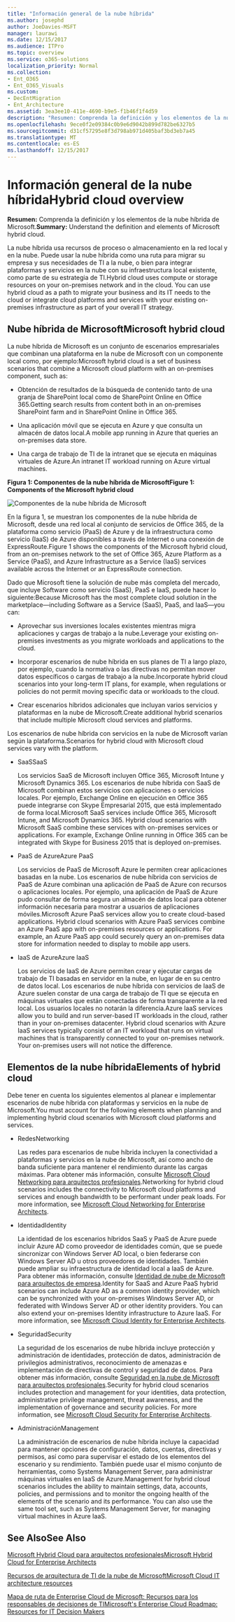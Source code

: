 ```yaml
---
title: "Información general de la nube híbrida"
ms.author: josephd
author: JoeDavies-MSFT
manager: laurawi
ms.date: 12/15/2017
ms.audience: ITPro
ms.topic: overview
ms.service: o365-solutions
localization_priority: Normal
ms.collection:
- Ent_O365
- Ent_O365_Visuals
ms.custom:
- DecEntMigration
- Ent_Architecture
ms.assetid: 3ea3ee10-411e-4690-b9e5-f1b46f1f4d59
description: "Resumen: Comprenda la definición y los elementos de la nube híbrida de Microsoft."
ms.openlocfilehash: 9ece0f2e09384c0b9e6d9042b899d782be6327b5
ms.sourcegitcommit: d31cf57295e8f3d798ab971d405baf3bd3eb7a45
ms.translationtype: MT
ms.contentlocale: es-ES
ms.lasthandoff: 12/15/2017
---
```

# <a name="hybrid-cloud-overview"></a><span data-ttu-id="57e34-103">Información general de la nube híbrida</span><span class="sxs-lookup"><span data-stu-id="57e34-103">Hybrid cloud overview</span></span>

 <span data-ttu-id="57e34-104">**Resumen:** Comprenda la definición y los elementos de la nube híbrida de Microsoft.</span><span class="sxs-lookup"><span data-stu-id="57e34-104">**Summary:** Understand the definition and elements of Microsoft hybrid cloud.</span></span>
  
<span data-ttu-id="57e34-p101">La nube híbrida usa recursos de proceso o almacenamiento en la red local y en la nube. Puede usar la nube híbrida como una ruta para migrar su empresa y sus necesidades de TI a la nube, o bien para integrar plataformas y servicios en la nube con su infraestructura local existente, como parte de su estrategia de TI.</span><span class="sxs-lookup"><span data-stu-id="57e34-p101">Hybrid cloud uses compute or storage resources on your on-premises network and in the cloud. You can use hybrid cloud as a path to migrate your business and its IT needs to the cloud or integrate cloud platforms and services with your existing on-premises infrastructure as part of your overall IT strategy.</span></span>
  
## <a name="microsoft-hybrid-cloud"></a><span data-ttu-id="57e34-107">Nube híbrida de Microsoft</span><span class="sxs-lookup"><span data-stu-id="57e34-107">Microsoft hybrid cloud</span></span>

<span data-ttu-id="57e34-108">La nube híbrida de Microsoft es un conjunto de escenarios empresariales que combinan una plataforma en la nube de Microsoft con un componente local como, por ejemplo:</span><span class="sxs-lookup"><span data-stu-id="57e34-108">Microsoft hybrid cloud is a set of business scenarios that combine a Microsoft cloud platform with an on-premises component, such as:</span></span> 
  
- <span data-ttu-id="57e34-109">Obtención de resultados de la búsqueda de contenido tanto de una granja de SharePoint local como de SharePoint Online en Office 365.</span><span class="sxs-lookup"><span data-stu-id="57e34-109">Getting search results from content both in an on-premises SharePoint farm and in SharePoint Online in Office 365.</span></span>
    
- <span data-ttu-id="57e34-110">Una aplicación móvil que se ejecuta en Azure y que consulta un almacén de datos local.</span><span class="sxs-lookup"><span data-stu-id="57e34-110">A mobile app running in Azure that queries an on-premises data store.</span></span>
    
- <span data-ttu-id="57e34-111">Una carga de trabajo de TI de la intranet que se ejecuta en máquinas virtuales de Azure.</span><span class="sxs-lookup"><span data-stu-id="57e34-111">An intranet IT workload running on Azure virtual machines.</span></span>
    
<span data-ttu-id="57e34-112">**Figura 1: Componentes de la nube híbrida de Microsoft**</span><span class="sxs-lookup"><span data-stu-id="57e34-112">**Figure 1: Components of the Microsoft hybrid cloud**</span></span>

![Componentes de la nube híbrida de Microsoft](images/Hybrid_Poster/MS_Hybrid_Cloud.png)
  
<span data-ttu-id="57e34-114">En la figura 1, se muestran los componentes de la nube híbrida de Microsoft, desde una red local al conjunto de servicios de Office 365, de la plataforma como servicio (PaaS) de Azure y de la infraestructura como servicio (IaaS) de Azure disponibles a través de Internet o una conexión de ExpressRoute.</span><span class="sxs-lookup"><span data-stu-id="57e34-114">Figure 1 shows the components of the Microsoft hybrid cloud, from an on-premises network to the set of Office 365, Azure Platform as a Service (PaaS), and Azure Infrastructure as a Service (IaaS) services available across the Internet or an ExpressRoute connection.</span></span>
  
<span data-ttu-id="57e34-115">Dado que Microsoft tiene la solución de nube más completa del mercado, que incluye Software como servicio (SaaS), PaaS e IaaS, puede hacer lo siguiente:</span><span class="sxs-lookup"><span data-stu-id="57e34-115">Because Microsoft has the most complete cloud solution in the marketplace—including Software as a Service (SaaS), PaaS, and IaaS—you can:</span></span>
  
- <span data-ttu-id="57e34-116">Aprovechar sus inversiones locales existentes mientras migra aplicaciones y cargas de trabajo a la nube.</span><span class="sxs-lookup"><span data-stu-id="57e34-116">Leverage your existing on-premises investments as you migrate workloads and applications to the cloud.</span></span>
    
- <span data-ttu-id="57e34-117">Incorporar escenarios de nube híbrida en sus planes de TI a largo plazo, por ejemplo, cuando la normativa o las directivas no permitan mover datos específicos o cargas de trabajo a la nube.</span><span class="sxs-lookup"><span data-stu-id="57e34-117">Incorporate hybrid cloud scenarios into your long-term IT plans, for example, when regulations or policies do not permit moving specific data or workloads to the cloud.</span></span>
    
- <span data-ttu-id="57e34-118">Crear escenarios híbridos adicionales que incluyan varios servicios y plataformas en la nube de Microsoft.</span><span class="sxs-lookup"><span data-stu-id="57e34-118">Create additional hybrid scenarios that include multiple Microsoft cloud services and platforms.</span></span>
    
<span data-ttu-id="57e34-119">Los escenarios de nube híbrida con servicios en la nube de Microsoft varían según la plataforma.</span><span class="sxs-lookup"><span data-stu-id="57e34-119">Scenarios for hybrid cloud with Microsoft cloud services vary with the platform.</span></span>
  
- <span data-ttu-id="57e34-120">SaaS</span><span class="sxs-lookup"><span data-stu-id="57e34-120">SaaS</span></span>
    
    <span data-ttu-id="57e34-p102">Los servicios SaaS de Microsoft incluyen Office 365, Microsoft Intune y Microsoft Dynamics 365. Los escenarios de nube híbrida con SaaS de Microsoft combinan estos servicios con aplicaciones o servicios locales. Por ejemplo, Exchange Online en ejecución en Office 365 puede integrarse con Skype Empresarial 2015, que está implementado de forma local.</span><span class="sxs-lookup"><span data-stu-id="57e34-p102">Microsoft SaaS services include Office 365, Microsoft Intune, and Microsoft Dynamics 365. Hybrid cloud scenarios with Microsoft SaaS combine these services with on-premises services or applications. For example, Exchange Online running in Office 365 can be integrated with Skype for Business 2015 that is deployed on-premises.</span></span>
    
- <span data-ttu-id="57e34-124">PaaS de Azure</span><span class="sxs-lookup"><span data-stu-id="57e34-124">Azure PaaS</span></span>
    
    <span data-ttu-id="57e34-p103">Los servicios de PaaS de Microsoft Azure le permiten crear aplicaciones basadas en la nube. Los escenarios de nube híbrida con servicios de PaaS de Azure combinan una aplicación de PaaS de Azure con recursos o aplicaciones locales. Por ejemplo, una aplicación de PaaS de Azure pudo consultar de forma segura un almacén de datos local para obtener información necesaria para mostrar a usuarios de aplicaciones móviles.</span><span class="sxs-lookup"><span data-stu-id="57e34-p103">Microsoft Azure PaaS services allow you to create cloud-based applications. Hybrid cloud scenarios with Azure PaaS services combine an Azure PaaS app with on-premises resources or applications. For example, an Azure PaaS app could securely query an on-premises data store for information needed to display to mobile app users.</span></span>
    
- <span data-ttu-id="57e34-128">IaaS de Azure</span><span class="sxs-lookup"><span data-stu-id="57e34-128">Azure IaaS</span></span>
    
    <span data-ttu-id="57e34-p104">Los servicios de IaaS de Azure permiten crear y ejecutar cargas de trabajo de TI basadas en servidor en la nube, en lugar de en su centro de datos local. Los escenarios de nube híbrida con servicios de IaaS de Azure suelen constar de una carga de trabajo de TI que se ejecuta en máquinas virtuales que están conectadas de forma transparente a la red local. Los usuarios locales no notarán la diferencia.</span><span class="sxs-lookup"><span data-stu-id="57e34-p104">Azure IaaS services allow you to build and run server-based IT workloads in the cloud, rather than in your on-premises datacenter. Hybrid cloud scenarios with Azure IaaS services typically consist of an IT workload that runs on virtual machines that is transparently connected to your on-premises network. Your on-premises users will not notice the difference.</span></span>
    
## <a name="elements-of-hybrid-cloud"></a><span data-ttu-id="57e34-132">Elementos de la nube híbrida</span><span class="sxs-lookup"><span data-stu-id="57e34-132">Elements of hybrid cloud</span></span>

<span data-ttu-id="57e34-133">Debe tener en cuenta los siguientes elementos al planear e implementar escenarios de nube híbrida con plataformas y servicios en la nube de Microsoft.</span><span class="sxs-lookup"><span data-stu-id="57e34-133">You must account for the following elements when planning and implementing hybrid cloud scenarios with Microsoft cloud platforms and services.</span></span>
  
- <span data-ttu-id="57e34-134">Redes</span><span class="sxs-lookup"><span data-stu-id="57e34-134">Networking</span></span>
    
    <span data-ttu-id="57e34-p105">Las redes para escenarios de nube híbrida incluyen la conectividad a plataformas y servicios en la nube de Microsoft, así como ancho de banda suficiente para mantener el rendimiento durante las cargas máximas. Para obtener más información, consulte [Microsoft Cloud Networking para arquitectos profesionales](microsoft-cloud-networking-for-enterprise-architects.md).</span><span class="sxs-lookup"><span data-stu-id="57e34-p105">Networking for hybrid cloud scenarios includes the connectivity to Microsoft cloud platforms and services and enough bandwidth to be performant under peak loads. For more information, see [Microsoft Cloud Networking for Enterprise Architects](microsoft-cloud-networking-for-enterprise-architects.md).</span></span>
    
- <span data-ttu-id="57e34-137">Identidad</span><span class="sxs-lookup"><span data-stu-id="57e34-137">Identity</span></span>
    
    <span data-ttu-id="57e34-p106">La identidad de los escenarios híbridos SaaS y PaaS de Azure puede incluir Azure AD como proveedor de identidades común, que se puede sincronizar con Windows Server AD local, o bien federarse con Windows Server AD u otros proveedores de identidades. También puede ampliar su infraestructura de identidad local a IaaS de Azure. Para obtener más información, consulte [Identidad de nube de Microsoft para arquitectos de empresa](microsoft-cloud-identity-for-enterprise-architects.md).</span><span class="sxs-lookup"><span data-stu-id="57e34-p106">Identity for SaaS and Azure PaaS hybrid scenarios can include Azure AD as a common identity provider, which can be synchronized with your on-premises Windows Server AD, or federated with Windows Server AD or other identity providers. You can also extend your on-premises Identity infrastructure to Azure IaaS. For more information, see [Microsoft Cloud Identity for Enterprise Architects](microsoft-cloud-identity-for-enterprise-architects.md).</span></span>
    
- <span data-ttu-id="57e34-141">Seguridad</span><span class="sxs-lookup"><span data-stu-id="57e34-141">Security</span></span>
    
    <span data-ttu-id="57e34-p107">La seguridad de los escenarios de nube híbrida incluye protección y administración de identidades, protección de datos, administración de privilegios administrativos, reconocimiento de amenazas e implementación de directivas de control y seguridad de datos. Para obtener más información, consulte [Seguridad en la nube de Microsoft para arquitectos profesionales](https://technet.microsoft.com/library/dn919927.aspx#security).</span><span class="sxs-lookup"><span data-stu-id="57e34-p107">Security for hybrid cloud scenarios includes protection and management for your identities, data protection, administrative privilege management, threat awareness, and the implementation of governance and security policies. For more information, see [Microsoft Cloud Security for Enterprise Architects](https://technet.microsoft.com/library/dn919927.aspx#security).</span></span>
    
- <span data-ttu-id="57e34-144">Administración</span><span class="sxs-lookup"><span data-stu-id="57e34-144">Management</span></span>
    
    <span data-ttu-id="57e34-p108">La administración de escenarios de nube híbrida incluye la capacidad para mantener opciones de configuración, datos, cuentas, directivas y permisos, así como para supervisar el estado de los elementos del escenario y su rendimiento. También puede usar el mismo conjunto de herramientas, como Systems Management Server, para administrar máquinas virtuales en IaaS de Azure.</span><span class="sxs-lookup"><span data-stu-id="57e34-p108">Management for hybrid cloud scenarios includes the ability to maintain settings, data, accounts, policies, and permissions and to monitor the ongoing health of the elements of the scenario and its performance. You can also use the same tool set, such as Systems Management Server, for managing virtual machines in Azure IaaS.</span></span>
    
## <a name="see-also"></a><span data-ttu-id="57e34-147">See Also</span><span class="sxs-lookup"><span data-stu-id="57e34-147">See Also</span></span>

[<span data-ttu-id="57e34-148">Microsoft Hybrid Cloud para arquitectos profesionales</span><span class="sxs-lookup"><span data-stu-id="57e34-148">Microsoft Hybrid Cloud for Enterprise Architects</span></span>](microsoft-hybrid-cloud-for-enterprise-architects.md)
  
[<span data-ttu-id="57e34-149">Recursos de arquitectura de TI de la nube de Microsoft</span><span class="sxs-lookup"><span data-stu-id="57e34-149">Microsoft Cloud IT architecture resources</span></span>](microsoft-cloud-it-architecture-resources.md)

[<span data-ttu-id="57e34-150">Mapa de ruta de Enterprise Cloud de Microsoft: Recursos para los responsables de decisiones de TI</span><span class="sxs-lookup"><span data-stu-id="57e34-150">Microsoft's Enterprise Cloud Roadmap: Resources for IT Decision Makers</span></span>](https://sway.com/FJ2xsyWtkJc2taRD)
 


